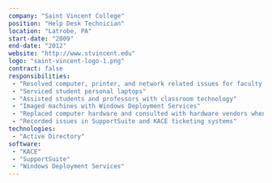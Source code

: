 ```yaml
---
company: "Saint Vincent College"
position: "Help Desk Technician"
location: "Latrobe, PA"
start-date: "2009"
end-date: "2012"
website: "http://www.stvincent.edu"
logo: "saint-vincent-logo-1.png"
contract: false
responsibilities:
 - "Resolved computer, printer, and network related issues for faculty members"
 - "Serviced student personal laptops"
 - "Assisted students and professors with classroom technology"
 - "Imaged machines with Windows Deployment Services"
 - "Replaced computer hardware and consulted with hardware vendors when needed"
 - "Recorded issues in SupportSuite and KACE ticketing systems"
technologies:
 - "Active Directory"
software:
 - "KACE"
 - "SupportSuite"
 - "Windows Deployment Services"
---
```

